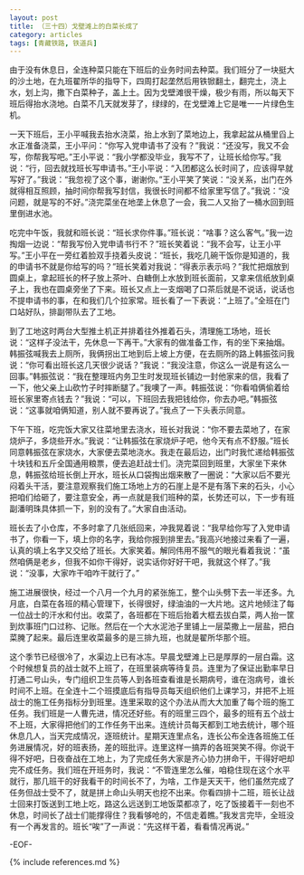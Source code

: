 ```yaml
---
layout: post
title: （三十四）戈壁滩上的白菜长成了
category: articles
tags: [青藏铁路, 铁道兵]
---
```


由于没有休息日，全连种菜只能在下班后的业务时间去种菜。我们班分了一块挺大的沙土地，在九班翟所华的指导下，四周打起垄然后用铁锨翻土，翻完土，浇上水，划上沟，撒下白菜种子，盖上土。因为戈壁滩很干燥，极少有雨，所以每天下班后得抬水浇地。白菜不几天就发芽了，绿绿的，在戈壁滩上它是唯一一片绿色生机。

一天下班后，王小平喊我去抬水浇菜，抬上水到了菜地边上，我拿起盆从桶里舀上水正准备浇菜，王小平问：“你写入党申请书了没有？”我说：“还没写，我又不会写，你帮我写吧。”王小平说：“我小学都没毕业，我写不了，让班长给你写。”我说：“行，回去就找班长写申请书。”王小平说：“入团都这么长时间了，应该得早就写好了。”我说：“我忽视了这个事，谢谢你。”王小平笑了笑说：“没关系，出门在外就得相互照顾，抽时间你帮我写封信，我很长时间都不给家里写信了。”我说：“没问题，就是写的不好。”浇完菜坐在地垄上休息了一会，我二人又抬了一桶水回到班里倒进水池。

吃完中午饭，我就和班长说：“班长求你件事。”班长说：“啥事？这么客气。”我一边掏烟一边说：“帮我写份入党申请书行不？”班长笑着说：“我不会写，让王小平写。”王小平在一旁红着脸双手挠着头皮说：“班长，我吃几碗干饭你是知道的，我的申请书不就是你给写的吗？”班长笑着对我说：“得表示表示吗？”我忙把烟放到圆桌上，拿起班长的杯子放上茶叶、白糖倒上水放到班长面前，又拿来信纸放到桌子上，我也在圆桌旁坐了下来。班长又点上一支烟喝了口茶后就是不说话，说话也不提申请书的事，在和我们几个拉家常。班长看了一下表说：“上班了。”全班在门口站好队，排副带队去了工地。

到了工地这时两台大型推土机正并排着往外推着石头，清理施工场地，班长说：“这样子没法干，先休息一下再干。”大家有的做准备工作，有的坐下来抽烟。韩振弦喊我去上厕所，我俩拐出工地到后上坡上方便，在去厕所的路上韩振弦问我说：“你可看出班长这几天很少说话？”我说：“我没注意，你这么一说是有这么一回事。”韩振弦说：“我在整理班内务卫生时发现班长铺边一封他家来的信，我看了一下，他父亲上山砍竹子时摔断腿了。”我噢了一声。韩振弦说：“你看咱俩偷着给班长家里寄点钱去？”我说：“可以，下班回去我把钱给你，你去办吧。”韩振弦说：“这事就咱俩知道，别人就不要再说了。”我点了一下头表示同意。

下午下班，吃完饭大家又往菜地里去浇水，班长对我说：“你不要去菜地了，在家烧炉子，多烧些开水。”我说：“让韩振弦在家烧炉子吧，他今天有点不舒服。”班长同意韩振弦在家烧水，大家便去菜地浇水。我走在最后边，出门时我忙递给韩振弦十块钱和五斤全国通用粮票，便去追赶战士们。浇完菜回到班里，大家坐下来休息，韩振弦给班长倒上开水，班长从口袋掏出烟来散了一圈说：“大家以后不要光闷着头干活，要注意观察我们施工场地上方的石崖上是不是有落下来的石头，小心把咱们给砸了，要注意安全，再一点就是我们班种的菜，长势还可以，下一步有班副潘明珠具体抓一下，别的没有了。”大家自由活动。

班长去了小仓库，不多时拿了几张纸回来，冲我晃着说：“我早给你写了入党申请书了，你看一下，填上你的名字，我给你报到排里去。”我高兴地接过来看了一遍，认真的填上名字又交给了班长。大家笑着。解同伟用不服气的眼光看着我说：“虽然咱俩是老乡，但我不如你干得好，说实话你好好干吧，我就这个样了。”我说：“没事，大家咋干咱咋干就行了。”

施工进展很快，经过一个八月一个九月的紧张施工，整个山头劈下去一半还多。九月底，白菜在各班的精心管理下，长得很好，绿油油的一大片地。这片地倾注了每一位战士的汗水和付出。收菜了，各班都在下班后抬着大框去拔白菜，两人抬一筐到炊事班门口过称、记账。然后在一个大水泥池子里铺上一层菜撒上一层盐，把白菜腌了起来。最后连里收菜最多的是三排九班，也就是翟所华那个班。

这个季节已经很冷了，水渠边上已有冰冻。早晨戈壁滩上已是厚厚的一层白霜。这个时候想复员的战士就不上班了，在班里装病等待复员。连里为了保证出勤率早日打通二号山头，专门组织卫生员等人到各班查看谁是长期病号，谁在泡病号，谁长时间不上班。在全连十二个班摸底后有指导员每天组织他们上课学习，并把不上班战士的施工任务指标分到班里。连里采取的这个办法从而大大加重了每个班的施工任务。我们班是一人曹先进，情况还好些。有的班里三四个，最多的班有五个战士不上班，大家得把他们的工作任务干出来。连统计员每天都到工地去统计，哪个班休息几人，当天完成情况，逐班统计。星期天连里点名，连长公布全连各班施工任务进展情况，好的班表扬，差的班批评。连里这样一搞弄的各班哭笑不得。你说干得不好吧，日夜奋战在工地上，为了完成任务大家是齐心协力拼命干，干得好吧却完不成任务。我们班在开班务时，我说：“不管连里怎么催，咱稳住现在这个水平就行，那几班干的好我看干的时间长不了，为啥，工作是天天干，他们虽然完成了任务但战士受不了，就是拼上命山头明天也挖不出来。你看四排十二班，班长让战士回来打饭送到工地上吃，路这么远送到工地饭菜都凉了，吃了饭接着干一刻也不休息，时间长了战士们能撑得住？我看够呛的，不信走着瞧。”我发言完毕，全班没有一个再发言的。班长“唉”了一声说：“先这样干着，看看情况再说。”

-EOF-

{% include references.md %}
